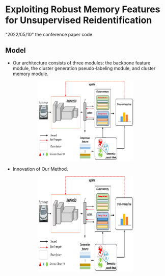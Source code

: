# Exploiting Robust Memory Features for Unsupervised Reidentification

"2022/05/10" the conference paper code.

## Model

- Our architecture consists of three modules: the backbone feature module, the cluster generation pseudo-labeling module, and cluster memory module.

<p align="center" >
    <img src="figs/model.jpg" width="300" height="250" />
   
- Innovation of Our Method.
 
<p align="center" >
    <img src="figs/model.jpg" width="300" height="300" />

